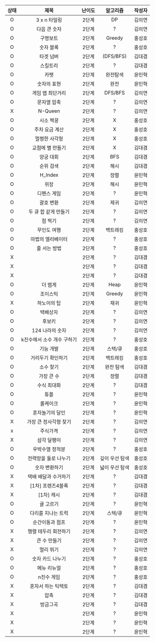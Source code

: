 |상태|제목|난이도|알고리즘|작성자  
|:---:|:---:|:---:|:---:|:---:|  
|O|3 x n 타일링|2단계|DP|김의연  
|O|다음 큰 숫자|2단계|?|김의연  
|O|구명보트|2단계|Greedy|홍성호
|O|숫자 블록|2단계|?|홍성호  
|O|타겟 넘버|2단계|(DFS/BFS)|김대겸
|O|스킬트리|2단계|?|김대겸  
|O|카펫|2단계|완전탐색|윤민혁
|O|숫자의 표현|2단계|완전|윤민혁
|O|게임 맵 최단거리|2단계|DFS/BFS|김의연  
|O|문자열 압축|2단계|?|김의연  
|X|N-Queen|2단계|?|김의연  
|O|시소 짝꿍|2단계|X|홍성호
|O|주차 요금 계산|2단계|X|홍성호
|O|멀쩡한 사각형|2단계|X|홍성호
|O|교점에 별 만들기|2단계|X|김대겸
|O|양궁 대회|2단계|BFS|김대겸  
|O|순위 검색|2단계|해시|김대겸  
|O|H_Index|2단계|정렬|윤민혁
|O|위장|2단계|해시|윤민혁
|O|디펜스 게임|2단계|?|윤민혁
|O|괄호 변환|2단계|제귀|김의연  
|O|두 큐 합 같게 만들기|2단계|?|김의연  
|O|점 찍기|2단계|?|김의연  
|O|무인도 여행|2단계|백트래킹|홍성호
|O|마법의 엘리베이터|2단계|?|홍성호
|O|줄 서는 방법|2단계|?|홍성호
|X| |2단계|?|김대겸
|X| |2단계|?|김대겸  
|X| |2단계|?|김대겸  
|O|더 맵게|2단계|Heap|윤민혁
|O|조이스틱|2단계|Greedy|윤민혁
|X|하노이의 탑|2단계|재귀|윤민혁
|O|택배상자|2단계|?|김의연  
|O|후보키|2단계|?|김의연  
|O|124 나라의 숫자|2단계|?|김의연  
|O|k진수에서 소수 개수 구하기|2단계|?|홍성호
|O|기능 개발|2단계|스택/큐|홍성호
|O|거리두기 확인하기|2단계|백트래킹|홍성호
|O|소수 찾기|2단계|완전 탐색|김대겸
|O|가장 큰 수|2단계|정렬|김대겸  
|O|수식 최대화|2단계|?|김대겸  
|O|튜플|2단계|?|윤민혁
|O|롤케이크|2단계|?|윤민혁
|O|혼자놀기의 달인|2단계|?|윤민혁
|X|가장 큰 정사각형 찾기|2단계|?|김의연  
|x|주식가격|2단계|?|김의연  
|X|삼각 달팽이|2단계|?|김의연  
|O|우박수열 정적분|2단계|?|홍성호
|O|전력망을 둘로 나누기|2단계|깊이 우선 탐색|홍성호
|O|숫자 변환하기|2단계|넓이 우선 탐색|홍성호
|X|택배 배달과 수거하기|2단계|?|김대겸
|X|[1차] 프렌즈4블록|2단계|?|김대겸  
|X|[1차] 캐시|2단계|?|김대겸  
|O|귤 고르기|2단계|?|윤민혁
|O|다리를 지나는 트럭|2단계|스텍/큐|윤민혁
|O|순간이동과 점프|2단계|?|윤민혁
|X|행렬 테두리 회전하기|2단계|?|김의연  
|X|큰 수 만들기|2단계|?|김의연  
|X|멀리 뛰기|2단계|?|김의연  
|O|숫자 카드 나누기|2단계|?|홍성호
|O|메뉴 리뉴얼|2단계|?|홍성호
|O|n진수 게임|2단계|?|홍성호
|X|혼자서 하는 틱택토|2단계|?|김대겸
|X|압축|2단계|?|김대겸  
|X|방금그곡|2단계|?|김대겸  
|X| |2단계|?|윤민혁
|X| |2단계|?|윤민혁
|X| |2단계|?|윤민혁
